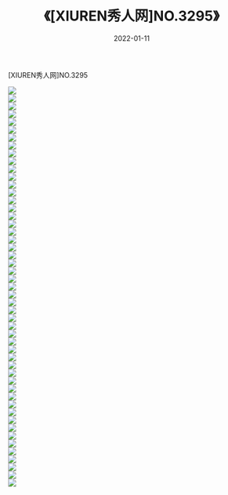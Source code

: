 ﻿---
layout: post
title:  《[XIUREN秀人网]NO.3295》
date:   2022-01-11
img: http://pic.660000.xyz/1:/秀人网/秀人网第04部分/[XIUREN秀人网]NO.3295/000.jpg
categories: [美女, 清纯, 唯美]
---

[XIUREN秀人网]NO.3295

 ![](http://pic.660000.xyz/1:/秀人网/秀人网第04部分/[XIUREN秀人网]NO.3295/001.jpg) <br>![](http://pic.660000.xyz/1:/秀人网/秀人网第04部分/[XIUREN秀人网]NO.3295/002.jpg) <br>![](http://pic.660000.xyz/1:/秀人网/秀人网第04部分/[XIUREN秀人网]NO.3295/003.jpg) <br>![](http://pic.660000.xyz/1:/秀人网/秀人网第04部分/[XIUREN秀人网]NO.3295/004.jpg) <br>![](http://pic.660000.xyz/1:/秀人网/秀人网第04部分/[XIUREN秀人网]NO.3295/005.jpg) <br>![](http://pic.660000.xyz/1:/秀人网/秀人网第04部分/[XIUREN秀人网]NO.3295/006.jpg) <br>![](http://pic.660000.xyz/1:/秀人网/秀人网第04部分/[XIUREN秀人网]NO.3295/007.jpg) <br>![](http://pic.660000.xyz/1:/秀人网/秀人网第04部分/[XIUREN秀人网]NO.3295/008.jpg) <br>![](http://pic.660000.xyz/1:/秀人网/秀人网第04部分/[XIUREN秀人网]NO.3295/009.jpg) <br>![](http://pic.660000.xyz/1:/秀人网/秀人网第04部分/[XIUREN秀人网]NO.3295/010.jpg) <br>![](http://pic.660000.xyz/1:/秀人网/秀人网第04部分/[XIUREN秀人网]NO.3295/011.jpg) <br>![](http://pic.660000.xyz/1:/秀人网/秀人网第04部分/[XIUREN秀人网]NO.3295/012.jpg) <br>![](http://pic.660000.xyz/1:/秀人网/秀人网第04部分/[XIUREN秀人网]NO.3295/013.jpg) <br>![](http://pic.660000.xyz/1:/秀人网/秀人网第04部分/[XIUREN秀人网]NO.3295/014.jpg) <br>![](http://pic.660000.xyz/1:/秀人网/秀人网第04部分/[XIUREN秀人网]NO.3295/015.jpg) <br>![](http://pic.660000.xyz/1:/秀人网/秀人网第04部分/[XIUREN秀人网]NO.3295/016.jpg) <br>![](http://pic.660000.xyz/1:/秀人网/秀人网第04部分/[XIUREN秀人网]NO.3295/017.jpg) <br>![](http://pic.660000.xyz/1:/秀人网/秀人网第04部分/[XIUREN秀人网]NO.3295/018.jpg) <br>![](http://pic.660000.xyz/1:/秀人网/秀人网第04部分/[XIUREN秀人网]NO.3295/019.jpg) <br>![](http://pic.660000.xyz/1:/秀人网/秀人网第04部分/[XIUREN秀人网]NO.3295/020.jpg) <br>![](http://pic.660000.xyz/1:/秀人网/秀人网第04部分/[XIUREN秀人网]NO.3295/021.jpg) <br>![](http://pic.660000.xyz/1:/秀人网/秀人网第04部分/[XIUREN秀人网]NO.3295/022.jpg) <br>![](http://pic.660000.xyz/1:/秀人网/秀人网第04部分/[XIUREN秀人网]NO.3295/023.jpg) <br>![](http://pic.660000.xyz/1:/秀人网/秀人网第04部分/[XIUREN秀人网]NO.3295/024.jpg) <br>![](http://pic.660000.xyz/1:/秀人网/秀人网第04部分/[XIUREN秀人网]NO.3295/025.jpg) <br>![](http://pic.660000.xyz/1:/秀人网/秀人网第04部分/[XIUREN秀人网]NO.3295/026.jpg) <br>![](http://pic.660000.xyz/1:/秀人网/秀人网第04部分/[XIUREN秀人网]NO.3295/027.jpg) <br>![](http://pic.660000.xyz/1:/秀人网/秀人网第04部分/[XIUREN秀人网]NO.3295/028.jpg) <br>![](http://pic.660000.xyz/1:/秀人网/秀人网第04部分/[XIUREN秀人网]NO.3295/029.jpg) <br>![](http://pic.660000.xyz/1:/秀人网/秀人网第04部分/[XIUREN秀人网]NO.3295/030.jpg) <br>![](http://pic.660000.xyz/1:/秀人网/秀人网第04部分/[XIUREN秀人网]NO.3295/031.jpg) <br>![](http://pic.660000.xyz/1:/秀人网/秀人网第04部分/[XIUREN秀人网]NO.3295/032.jpg) <br>![](http://pic.660000.xyz/1:/秀人网/秀人网第04部分/[XIUREN秀人网]NO.3295/033.jpg) <br>![](http://pic.660000.xyz/1:/秀人网/秀人网第04部分/[XIUREN秀人网]NO.3295/034.jpg) <br>![](http://pic.660000.xyz/1:/秀人网/秀人网第04部分/[XIUREN秀人网]NO.3295/035.jpg) <br>![](http://pic.660000.xyz/1:/秀人网/秀人网第04部分/[XIUREN秀人网]NO.3295/036.jpg) <br>![](http://pic.660000.xyz/1:/秀人网/秀人网第04部分/[XIUREN秀人网]NO.3295/037.jpg) <br>![](http://pic.660000.xyz/1:/秀人网/秀人网第04部分/[XIUREN秀人网]NO.3295/038.jpg) <br>![](http://pic.660000.xyz/1:/秀人网/秀人网第04部分/[XIUREN秀人网]NO.3295/039.jpg) <br>![](http://pic.660000.xyz/1:/秀人网/秀人网第04部分/[XIUREN秀人网]NO.3295/040.jpg) <br>![](http://pic.660000.xyz/1:/秀人网/秀人网第04部分/[XIUREN秀人网]NO.3295/041.jpg) <br>![](http://pic.660000.xyz/1:/秀人网/秀人网第04部分/[XIUREN秀人网]NO.3295/042.jpg) <br>![](http://pic.660000.xyz/1:/秀人网/秀人网第04部分/[XIUREN秀人网]NO.3295/043.jpg) <br>![](http://pic.660000.xyz/1:/秀人网/秀人网第04部分/[XIUREN秀人网]NO.3295/044.jpg) <br>![](http://pic.660000.xyz/1:/秀人网/秀人网第04部分/[XIUREN秀人网]NO.3295/045.jpg) <br>![](http://pic.660000.xyz/1:/秀人网/秀人网第04部分/[XIUREN秀人网]NO.3295/046.jpg) <br>![](http://pic.660000.xyz/1:/秀人网/秀人网第04部分/[XIUREN秀人网]NO.3295/047.jpg) <br>![](http://pic.660000.xyz/1:/秀人网/秀人网第04部分/[XIUREN秀人网]NO.3295/048.jpg) <br>![](http://pic.660000.xyz/1:/秀人网/秀人网第04部分/[XIUREN秀人网]NO.3295/049.jpg) <br>![](http://pic.660000.xyz/1:/秀人网/秀人网第04部分/[XIUREN秀人网]NO.3295/050.jpg) <br>![](http://pic.660000.xyz/1:/秀人网/秀人网第04部分/[XIUREN秀人网]NO.3295/051.jpg) <br>